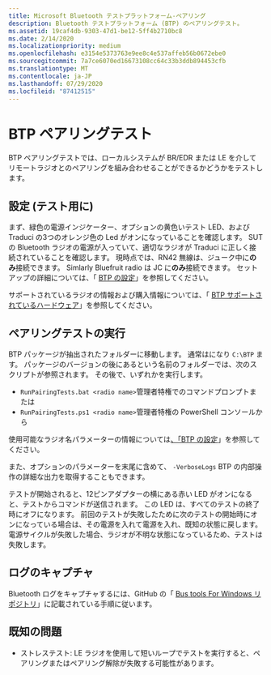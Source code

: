 ```yaml
---
title: Microsoft Bluetooth テストプラットフォーム-ペアリング
description: Bluetooth テストプラットフォーム (BTP) のペアリングテスト。
ms.assetid: 19caf4db-9303-47d1-be12-5ff4b2710bc8
ms.date: 2/14/2020
ms.localizationpriority: medium
ms.openlocfilehash: e3154e5373763e9ee8c4e537affeb56b0672ebe0
ms.sourcegitcommit: 7a7ce6070ed16673108cc64c33b3ddb894453cfb
ms.translationtype: MT
ms.contentlocale: ja-JP
ms.lasthandoff: 07/29/2020
ms.locfileid: "87412515"
---
```

# <a name="btp-pairing-tests"></a>BTP ペアリングテスト

BTP ペアリングテストでは、ローカルシステムが BR/EDR または LE を介してリモートラジオとのペアリングを組み合わせることができるかどうかをテストします。

## <a name="setting-up-for-testing"></a>設定 (テスト用に)

まず、緑色の電源インジケーター、オプションの黄色いテスト LED、および Traduci の3つのオレンジ色の Led がオンになっていることを確認します。 SUT の Bluetooth ラジオの電源が入っていて、適切なラジオが Traduci に正しく接続されていることを確認します。 現時点では、RN42 無線は、ジューク中に**のみ**接続できます。 Simlarly Bluefruit radio は JC に**のみ**接続できます。 セットアップの詳細については、「 [BTP の設定](testing-BTP-setup.md)」を参照してください。

サポートされているラジオの情報および購入情報については、「 [BTP サポートされているハードウェア](testing-BTP-hw.md)」を参照してください。

## <a name="running-the-pairing-tests"></a>ペアリングテストの実行

BTP パッケージが抽出されたフォルダーに移動します。 通常はになり `C:\BTP` ます。 パッケージのバージョンの後にあるという名前のフォルダーでは、次のスクリプトが参照されます。 その後で、いずれかを実行します。

- `RunPairingTests.bat <radio name>`管理者特権でのコマンドプロンプトまたは
- `RunPairingTests.ps1 <radio name>`管理者特権の PowerShell コンソールから

使用可能なラジオ名パラメーターの情報については[、「BTP の設定](testing-BTP-hw.md#supported-radios)」を参照してください。

また、オプションのパラメーターを末尾に含めて、 `-VerboseLogs` BTP の内部操作の詳細な出力を取得することもできます。

テストが開始されると、12ピンアダプターの横にある赤い LED がオンになると、テストからコマンドが送信されます。 この LED は、すべてのテストの終了時にオフになります。 前回のテストが失敗したために次のテストの開始時にオンになっている場合は、その電源を入れて電源を入れ、既知の状態に戻します。 電源サイクルが失敗した場合、ラジオが不明な状態になっているため、テストは失敗します。

## <a name="capturing-logs"></a>ログのキャプチャ

Bluetooth ログをキャプチャするには、GitHub の「 [Bus tools For Windows リポジトリ](https://github.com/microsoft/busiotools/blob/master/bluetooth/tracing/readme.md)」に記載されている手順に従います。

## <a name="known-issues"></a>既知の問題

- ストレステスト: LE ラジオを使用して短いループでテストを実行すると、ペアリングまたはペアリング解除が失敗する可能性があります。
